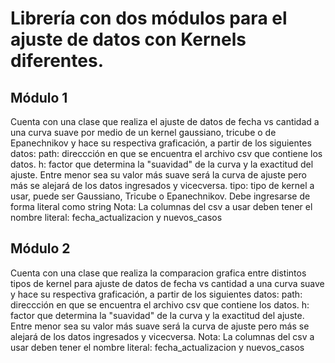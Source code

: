 # Librería con dos módulos para el ajuste de datos con Kernels diferentes.

## Módulo 1
Cuenta con una clase que realiza el ajuste de datos de fecha vs cantidad a una curva suave por medio de un kernel gaussiano, tricube o de Epanechnikov y hace su respectiva graficación, a partir de los siguientes datos:
    path: direccción en que se encuentra el archivo csv que contiene los datos. 
    h: factor que determina la "suavidad" de la curva y la exactitud del ajuste. Entre menor sea su valor
        más suave será la curva de ajuste pero más se alejará de los datos ingresados y vicecversa.
    tipo: tipo de kernel a usar, puede ser Gaussiano, Tricube o Epanechnikov. Debe ingresarse de forma literal como string
    Nota: La columnas del csv a usar deben tener el nombre literal: fecha_actualizacion y nuevos_casos

## Módulo 2 
Cuenta con una clase que realiza la comparacion grafica entre distintos tipos de kernel para ajuste de datos de fecha vs cantidad a una curva suave y hace su respectiva graficación, a partir de los siguientes datos:
    path: direccción en que se encuentra el archivo csv que contiene los datos. 
    h: factor que determina la "suavidad" de la curva y la exactitud del ajuste. Entre menor sea su valor
        más suave será la curva de ajuste pero más se alejará de los datos ingresados y vicecversa.
    Nota: La columnas del csv a usar deben tener el nombre literal: fecha_actualizacion y nuevos_casos
